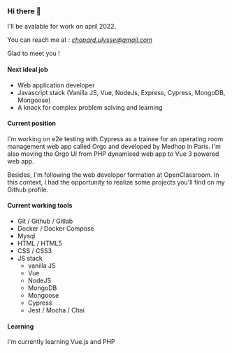 ### Hi there 👋

I'll be avalable for work on april 2022.

You can reach me at : *chopard.ulysse@gmail.com*

Glad to meet you !

#### Next ideal job

- Web application developer
- Javascript stack (Vanilla JS, Vue, NodeJs, Express, Cypress, MongoDB, Mongoose)
- A knack for complex problem solving and learning

#### Current position

I'm working on e2e testing with Cypress as a trainee for an operating room management web app called Orgo and developed by Medhop in Paris.
I'm also moving the Orgo UI from PHP dynamised web app to Vue 3 powered web app.

Besides, I'm following the web developer formation at OpenClassroom. In this context, I had the opportunity to realize some projects you'll find on my Github profile.

#### Current working tools

- Git / Github / Gitlab
- Docker / Docker Compose
- Mysql
- HTML / HTML5
- CSS / CSS3
- JS stack
  - vanilla JS
  - Vue
  - NodeJS
  - MongoDB
  - Mongoose
  - Cypress
  - Jest / Mocha / Chai

#### Learning

I'm currently learning Vue.js and PHP

<!--
**UlysseChopard/UlysseChopard** is a ✨ _special_ ✨ repository because its `README.md` (this file) appears on your GitHub profile.

Here are some ideas to get you started:

- 🔭 I’m currently working on ...
- 🌱 I’m currently learning ...
- 👯 I’m looking to collaborate on ...
- 🤔 I’m looking for help with ...
- 💬 Ask me about ...
- 📫 How to reach me: ...
- 😄 Pronouns: ...
- ⚡ Fun fact: ...
-->
